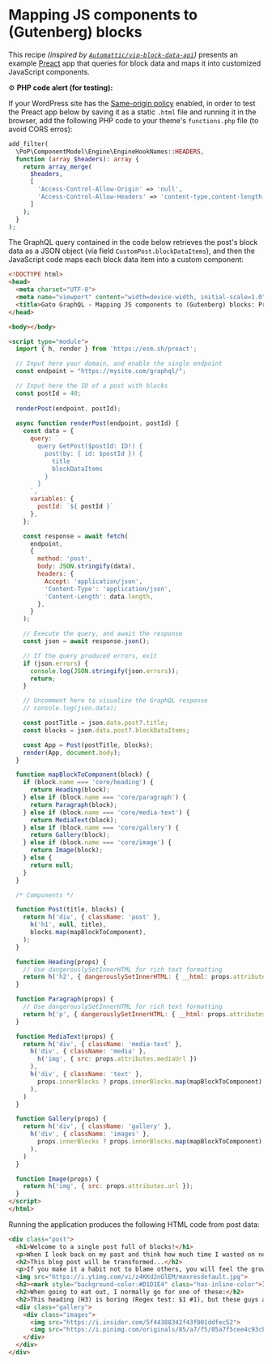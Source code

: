 # Mapping JS components to (Gutenberg) blocks

This recipe _(inspired by [`Automattic/vip-block-data-api`](https://github.com/Automattic/vip-block-data-api/#preact-example))_ presents an example [Preact](https://preactjs.com/) app that queries for block data and maps it into customized JavaScript components.

<div class="doc-config-highlight" markdown=1>

⚙️ **PHP code alert (for testing):**

If your WordPress site has the [Same-origin policy](https://developer.mozilla.org/en-US/docs/Web/Security/Same-origin_policy) enabled, in order to test the Preact app below by saving it as a static `.html` file and running it in the browser, add the following PHP code to your theme's `functions.php` file (to avoid CORS erros):

```php
add_filter(
  \PoP\ComponentModel\Engine\EngineHookNames::HEADERS,
  function (array $headers): array {
    return array_merge(
      $headers,
      [
        'Access-Control-Allow-Origin' => 'null',
        'Access-Control-Allow-Headers' => 'content-type,content-length,accept',
      ]
    );
  }
);
```

</div>


The GraphQL query contained in the code below retrieves the post's block data as a JSON object (via field `CustomPost.blockDataItems`), and then the JavaScript code maps each block data item into a custom component:

```html
<!DOCTYPE html>
<head>
  <meta charset="UTF-8">
  <meta name="viewport" content="width=device-width, initial-scale=1.0">
  <title>Gato GraphQL - Mapping JS components to (Gutenberg) blocks: Preact example</title>
</head>

<body></body>

<script type="module">
  import { h, render } from 'https://esm.sh/preact';

  // Input here your domain, and enable the single endpoint
  const endpoint = "https://mysite.com/graphql/";

  // Input here the ID of a post with blocks
  const postId = 40;
  
  renderPost(endpoint, postId);
  
  async function renderPost(endpoint, postId) {
    const data = {
      query: `
        query GetPost($postId: ID!) {
          post(by: { id: $postId }) {
            title
            blockDataItems
          }
        }
      `,
      variables: {
        postId: `${ postId }`
      },
    };

    const response = await fetch(
      endpoint,
      {
        method: 'post',
        body: JSON.stringify(data),
        headers: {
          Accept: 'application/json',
          'Content-Type': 'application/json',
          'Content-Length': data.length,
        },
      }
    );

    // Execute the query, and await the response
    const json = await response.json();

    // If the query produced errors, exit
    if (json.errors) {
      console.log(JSON.stringify(json.errors));
      return;
    }

    // Uncomment here to visualize the GraphQL response
    // console.log(json.data);

    const postTitle = json.data.post?.title;
    const blocks = json.data.post?.blockDataItems;

    const App = Post(postTitle, blocks);
    render(App, document.body);
  }

  function mapBlockToComponent(block) {
    if (block.name === 'core/heading') {
      return Heading(block);
    } else if (block.name === 'core/paragraph') {
      return Paragraph(block);
    } else if (block.name === 'core/media-text') {
      return MediaText(block);
    } else if (block.name === 'core/gallery') {
      return Gallery(block);
    } else if (block.name === 'core/image') {
      return Image(block);
    } else {
      return null;
    }
  }

  /* Components */

  function Post(title, blocks) {
    return h('div', { className: 'post' },
      h('h1', null, title),
      blocks.map(mapBlockToComponent),
    );
  }

  function Heading(props) {
    // Use dangerouslySetInnerHTML for rich text formatting
    return h('h2', { dangerouslySetInnerHTML: { __html: props.attributes.content } });
  }

  function Paragraph(props) {
    // Use dangerouslySetInnerHTML for rich text formatting
    return h('p', { dangerouslySetInnerHTML: { __html: props.attributes.content } });
  }

  function MediaText(props) {
    return h('div', { className: 'media-text' },
      h('div', { className: 'media' },
        h('img', { src: props.attributes.mediaUrl })
      ),
      h('div', { className: 'text' },
        props.innerBlocks ? props.innerBlocks.map(mapBlockToComponent) : null,
      ),
    )
  }

  function Gallery(props) {
    return h('div', { className: 'gallery' },
      h('div', { className: 'images' },
        props.innerBlocks ? props.innerBlocks.map(mapBlockToComponent) : null,
      ),
    )
  }

  function Image(props) {
    return h('img', { src: props.attributes.url });
  }
</script>
</html>
```

Running the application produces the following HTML code from post data:

```html
<div class="post">
  <h1>Welcome to a single post full of blocks!</h1>
  <p>When I look back on my past and think how much time I wasted on nothing, how much time has been lost in futilities, errors, laziness, incapacity to live; how little I appreciated it, how many times I sinned against my heart and soul-then my heart bleeds. <strong>Life is a gift, life is happiness, every minute can be an eternity of happiness</strong>. (<a href="https://www.azquotes.com/author/4085-Fyodor_Dostoevsky" target="_blank" rel="noopener">Quote by Fyodor Dostoevsky</a>)<br></p>
  <h2>This blog post will be transformed...</h2>
  <p>If you make it a habit not to blame others, you will feel the growth of the ability to love in your soul, and you will see the growth of goodness in your life. (<a href="https://www.azquotes.com/author/14706-Leo_Tolstoy" target="_blank" rel="noopener">Quote by Leo Tolstoy</a>)<br></p>
  <img src="https://i.ytimg.com/vi/z4KKd2nGlEM/maxresdefault.jpg">
  <h2><mark style="background-color:#D1D1E4" class="has-inline-color">I love these veggies!!!</mark></h2>
  <h2>When going to eat out, I normally go for one of these:</h2>
  <h2>This heading (H3) is boring (Regex test: $1 #1), but these guys are not</h2>
  <div class="gallery">
    <div class="images">
      <img src="https://i.insider.com/5f44388342f43f001ddfec52">
      <img src="https://i.pinimg.com/originals/85/a7/f5/85a7f5cee4c93cb3995d1b51e3a0289f.jpg">
    </div>
  </div>
</div>
```
